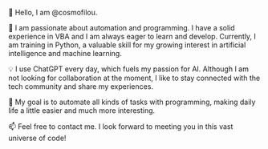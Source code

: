 👋 Hello, I am @cosmofilou.

🔎 I am passionate about automation and programming. I have a solid experience in VBA and I am always eager to learn and develop. Currently, I am training in Python, a valuable skill for my growing interest in artificial intelligence and machine learning.

💡 I use ChatGPT every day, which fuels my passion for AI. Although I am not looking for collaboration at the moment, I like to stay connected with the tech community and share my experiences.

🚀 My goal is to automate all kinds of tasks with programming, making daily life a little easier and much more interesting.

📫 Feel free to contact me. I look forward to meeting you in this vast universe of code!
